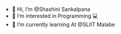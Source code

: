 - 👋 Hi, I’m @Shashini Sankalpana
- 👀 I’m interested in Programming 💻
- 🌱 I’m currently learning At @SLIIT Malabe

<!---
ShashiniX/ShashiniX is a ✨ special ✨ repository because its `README.md` (this file) appears on your GitHub profile.
You can click the Preview link to take a look at your changes.
--->
